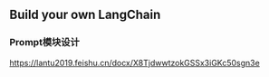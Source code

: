 ## Build your own LangChain

### Prompt模块设计
https://lantu2019.feishu.cn/docx/X8TjdwwtzokGSSx3iGKc50sgn3e
